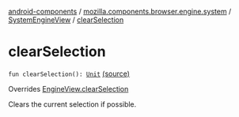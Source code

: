 [android-components](../../index.md) / [mozilla.components.browser.engine.system](../index.md) / [SystemEngineView](index.md) / [clearSelection](./clear-selection.md)

# clearSelection

`fun clearSelection(): `[`Unit`](https://kotlinlang.org/api/latest/jvm/stdlib/kotlin/-unit/index.html) [(source)](https://github.com/mozilla-mobile/android-components/blob/master/components/browser/engine-system/src/main/java/mozilla/components/browser/engine/system/SystemEngineView.kt#L715)

Overrides [EngineView.clearSelection](../../mozilla.components.concept.engine/-engine-view/clear-selection.md)

Clears the current selection if possible.

